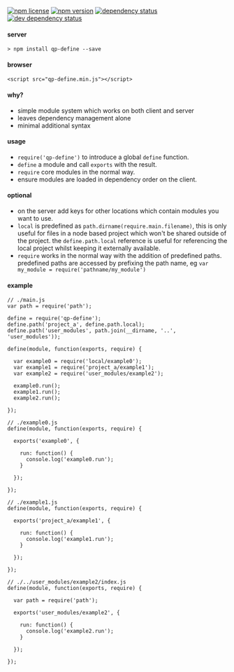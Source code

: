 [![npm license][licence-image]][licence-url]
[![npm version][npm-version-image]][npm-version-url]
[![dependency status][david-dm-image]][david-dm-url]
[![dev dependency status][david-dm-dev-image]][david-dm-dev-url]

#### server

`> npm install qp-define --save`

#### browser

`<script src="qp-define.min.js"></script>`

#### why?

- simple module system which works on both client and server
- leaves dependency management alone
- minimal additional syntax

#### usage

- `require('qp-define')` to introduce a global `define` function.
- `define` a module and call `exports` with the result.
- `require` core modules in the normal way.
- ensure modules are loaded in dependency order on the client.

#### optional

- on the server add keys for other locations which contain modules you want to use.
- `local` is predefined as `path.dirname(require.main.filename)`, this is only useful for files in a node based project which
won't be shared outside of the project. the `define.path.local` reference is useful for referencing the local project whilst
keeping it externally available.
- `require` works in the normal way with the addition of predefined paths. predefined paths are accessed by prefixing the path name, eg `var my_module = require('pathname/my_module')`

#### example

````
// ./main.js
var path = require('path');

define = require('qp-define');
define.path('project_a', define.path.local);
define.path('user_modules', path.join(__dirname, '..', 'user_modules'));

define(module, function(exports, require) {

  var example0 = require('local/example0');
  var example1 = require('project_a/example1');
  var example2 = require('user_modules/example2');

  example0.run();
  example1.run();
  example2.run();

});

````
````
// ./example0.js
define(module, function(exports, require) {

  exports('example0', {

    run: function() {
      console.log('example0.run');
    }

  });

});
````
````
// ./example1.js
define(module, function(exports, require) {

  exports('project_a/example1', {

    run: function() {
      console.log('example1.run');
    }

  });

});
````
````
// ./../user_modules/example2/index.js
define(module, function(exports, require) {

  var path = require('path');

  exports('user_modules/example2', {

    run: function() {
      console.log('example2.run');
    }

  });

});
````
[licence-image]: https://img.shields.io/npm/l/qp-define.svg?style=flat-square
[npm-version-image]: http://img.shields.io/npm/v/qp-define.svg?style=flat-square
[david-dm-image]:https://david-dm.org/cjr--/qp-define.svg?style=flat-square
[david-dm-dev-image]:https://david-dm.org/cjr--/qp-define/dev-status.svg?style=flat-square

[licence-url]: https://github.com/cjr--/qp-define/blob/master/LICENSE
[npm-version-url]: https://npmjs.org/package/qp-define
[david-dm-url]:https://david-dm.org/cjr--/qp-define
[david-dm-dev-url]:https://david-dm.org/cjr--/qp-define#info=devDependencies
